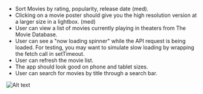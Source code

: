 - Sort Movies by rating, popularity, release date (med).
- Clicking on a movie poster should give you the high resolution version at a larger size in a lightbox. (med)
- User can view a list of movies currently playing in theaters from The Movie Database.
- User can see a "now loading spinner" while the API request is being loaded. For testing, you may want to simulate slow loading by wrapping the fetch call in setTimeout.
- User can refresh the movie list.
- The app should look good on phone and tablet sizes.
- User can search for movies by title through a search bar.


![Alt text](flixie.gif?raw=true "Title")